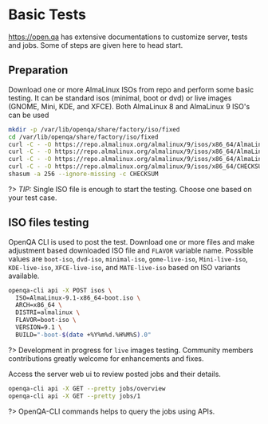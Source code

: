 # Basic Tests

https://open.qa has extensive documentations to customize server, tests and jobs. Some of steps are given here to head start.

## Preparation

Download one or more AlmaLinux ISOs from repo and perform some basic testing. It can be standard isos (minimal, boot or dvd) or live images (GNOME, Mini, KDE, and XFCE). Both AlmaLinux 8 and AlmaLinux 9 ISO's can be used

```sh
mkdir -p /var/lib/openqa/share/factory/iso/fixed
cd /var/lib/openqa/share/factory/iso/fixed
curl -C - -O https://repo.almalinux.org/almalinux/9/isos/x86_64/AlmaLinux-9.1-x86_64-minimal.iso 
curl -C - -O https://repo.almalinux.org/almalinux/9/isos/x86_64/AlmaLinux-9.1-x86_64-boot.iso
curl -C - -O https://repo.almalinux.org/almalinux/9/isos/x86_64/AlmaLinux-9.1-x86_64-dvd.iso 
curl -C - -O https://repo.almalinux.org/almalinux/9/isos/x86_64/CHECKSUM
shasum -a 256 --ignore-missing -c CHECKSUM
```

?> _TIP:_ Single ISO file is enough to start the testing. Choose one based on your test case.

## ISO files testing

OpenQA CLI is used to post the test. Download one or more files and make adjustment based downloaded ISO file and `FLAVOR` variable name. Possible values are `boot-iso`, `dvd-iso`, `minimal-iso`, `gome-live-iso`, `Mini-live-iso`, `KDE-live-iso`, `XFCE-live-iso`, and `MATE-live-iso` based on ISO variants available.

```sh
openqa-cli api -X POST isos \
  ISO=AlmaLinux-9.1-x86_64-boot.iso \
  ARCH=x86_64 \
  DISTRI=almalinux \
  FLAVOR=boot-iso \
  VERSION=9.1 \
  BUILD="-boot-$(date +%Y%m%d.%H%M%S).0"
```

?> Development in progress for `live` images testing. Community members contributions greatly welcome for enhancements and fixes.

Access the server web ui to review posted jobs and their details.

```sh
openqa-cli api -X GET --pretty jobs/overview
openqa-cli api -X GET --pretty jobs/1
```

?> OpenQA-CLI commands helps to query the jobs using APIs.
